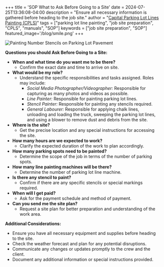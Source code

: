 +++
title = 'SOP What to Ask Before Going to a Site'
date = 2024-07-25T13:36:08-04:00
description = "Ensure all necessary information is gathered before heading to the job site."
author = "[Capital Parking Lot Lines Painting (CPLS)](https://capitalpaintingservices.ca/)"
tags = ["parking lot line painting", "job site preparation", "CPLS", "manuals", "SOP"]
keywords = ["job site preparation", "SOP"]
featured_image='/blog/smile.png'
+++

![Painting Number Stencils on Parking Lot Pavement](/blog/chalk.jpeg)

**Questions you should Ask Before Going to a Site:**

* **When and what time do you want me to be there?**
  - Confirm the exact date and time to arrive on site.
* **What would be my role?**
  - Understand the specific responsibilities and tasks assigned. Roles may include:
    - *Social Media Photographer/Videographer:* Responsible for capturing as many photos and videos as possible.
    - *Line Painter:* Responsible for painting parking lot lines.
    - *Stencil Painter:* Responsible for painting any stencils required.
    - *General Labourer:* Responsible for applying chalk lines, unloading and loading the truck, sweeping the parking lot lines, and using a blower to remove dust and debris from the site.
* **Where is the site?**
  - Get the precise location and any special instructions for accessing the site.
* **How many hours are we expected to work?**
  - Clarify the expected duration of the work to plan accordingly.
* **How many parking spots need to be painted?**
  - Determine the scope of the job in terms of the number of parking spots.
* **How many line painting machines will be there?**
  - Determine the number of parking lot line machine.
* **Is there any stencil to paint?**
  - Confirm if there are any specific stencils or special markings required.
* **When will I get paid?**
  - Ask for the payment schedule and method of payment.
* **Can you send me the site plan?**
  - Request a site plan for better preparation and understanding of the work area.

**Additional Considerations:**

* Ensure you have all necessary equipment and supplies before heading to the site.
* Check the weather forecast and plan for any potential disruptions.
* Communicate any changes or updates promptly to the crew and the client.
* Document any additional information or special instructions provided.


